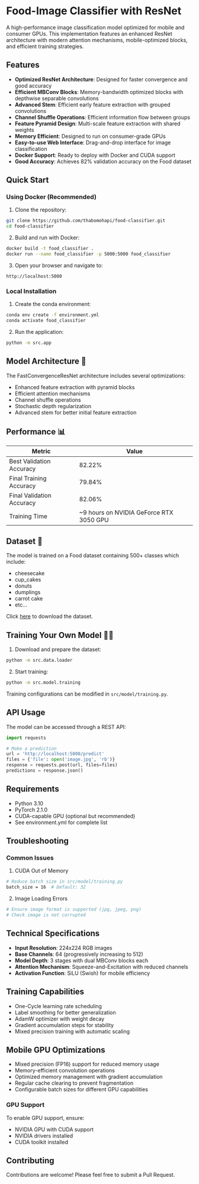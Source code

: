 # Food-Image Classifier with ResNet

A high-performance image classification model optimized for mobile and consumer GPUs. This implementation features an enhanced ResNet architecture with modern attention mechanisms, mobile-optimized blocks, and efficient training strategies.

## Features

- **Optimized ResNet Architecture**: Designed for faster convergence and good accuracy
- **Efficient MBConv Blocks**: Memory-bandwidth optimized blocks with depthwise separable convolutions
- **Advanced Stem**: Efficient early feature extraction with grouped convolutions
- **Channel Shuffle Operations**: Efficient information flow between groups
- **Feature Pyramid Design**: Multi-scale feature extraction with shared weights
- **Memory Efficient**: Designed to run on consumer-grade GPUs
- **Easy-to-use Web Interface**: Drag-and-drop interface for image classification
- **Docker Support**: Ready to deploy with Docker and CUDA support
- **Good Accuracy**: Achieves 82% validation accuracy on the Food dataset

## Quick Start

### Using Docker (Recommended)

1. Clone the repository:
```bash
git clone https://github.com/thabomohapi/food-classifier.git
cd food-classifier
```

2. Build and run with Docker:
```bash
docker build -t food_classifier .
docker run --name food_classifier -p 5000:5000 food_classifier
```

3. Open your browser and navigate to:
```
http://localhost:5000
```

### Local Installation

1. Create the conda environment:
```bash
conda env create -f environment.yml
conda activate food_classifier
```

2. Run the application:
```bash
python -m src.app
```

## Model Architecture 🧠

The FastConvergenceResNet architecture includes several optimizations:

- Enhanced feature extraction with pyramid blocks
- Efficient attention mechanisms
- Channel shuffle operations
- Stochastic depth regularization
- Advanced stem for better initial feature extraction

## Performance 📊

| Metric | Value |
|--------|--------|
| Best Validation Accuracy | 82.22% |
| Final Training Accuracy | 79.84% |
| Final Validation Accuracy | 82.06% |
| Training Time | ~9 hours on NVIDIA GeForce RTX 3050 GPU |

## Dataset 📸

The model is trained on a Food dataset containing 500+ classes which include:
- cheesecake
- cup_cakes
- donuts
- dumplings
- carrot cake
- etc...

Click [here](https://www.kaggle.com/api/v1/datasets/download/kmader/food41) to download the dataset.

## Training Your Own Model 🏋️‍♂️

1. Download and prepare the dataset:
```bash
python -m src.data.loader
```

2. Start training:
```bash
python -m src.model.training
```

Training configurations can be modified in `src/model/training.py`.

## API Usage

The model can be accessed through a REST API:

```python
import requests

# Make a prediction
url = 'http://localhost:5000/predict'
files = {'file': open('image.jpg', 'rb')}
response = requests.post(url, files=files)
predictions = response.json()
```

## Requirements

- Python 3.10
- PyTorch 2.1.0
- CUDA-capable GPU (optional but recommended)
- See environment.yml for complete list

## Troubleshooting

### Common Issues

1. CUDA Out of Memory
```bash
# Reduce batch size in src/model/training.py
batch_size = 16  # Default: 32
```

2. Image Loading Errors
```bash
# Ensure image format is supported (jpg, jpeg, png)
# Check image is not corrupted
```

## Technical Specifications

- **Input Resolution**: 224x224 RGB images
- **Base Channels**: 64 (progressively increasing to 512)
- **Model Depth**: 3 stages with dual MBConv blocks each
- **Attention Mechanism**: Squeeze-and-Excitation with reduced channels
- **Activation Function**: SiLU (Swish) for mobile efficiency

## Training Capabilities

- One-Cycle learning rate scheduling
- Label smoothing for better generalization
- AdamW optimizer with weight decay
- Gradient accumulation steps for stability
- Mixed precision training with automatic scaling

## Mobile GPU Optimizations

- Mixed precision (FP16) support for reduced memory usage
- Memory-efficient convolution operations
- Optimized memory management with gradient accumulation
- Regular cache clearing to prevent fragmentation
- Configurable batch sizes for different GPU capabilities

### GPU Support

To enable GPU support, ensure:
- NVIDIA GPU with CUDA support
- NVIDIA drivers installed
- CUDA toolkit installed

## Contributing

Contributions are welcome! Please feel free to submit a Pull Request.
